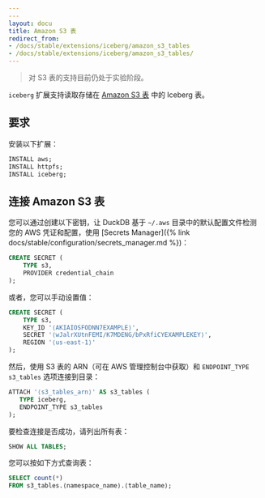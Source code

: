 ```yaml
---
---
layout: docu
title: Amazon S3 表
redirect_from:
- /docs/stable/extensions/iceberg/amazon_s3_tables
- /docs/stable/extensions/iceberg/amazon_s3_tables/
---
```


> 对 S3 表的支持目前仍处于实验阶段。

`iceberg` 扩展支持读取存储在 [Amazon S3 表](https://aws.amazon.com/s3/features/tables/) 中的 Iceberg 表。

## 要求

安装以下扩展：

```sql
INSTALL aws;
INSTALL httpfs;
INSTALL iceberg;
```

## 连接 Amazon S3 表

您可以通过创建以下密钥，让 DuckDB 基于 `~/.aws` 目录中的默认配置文件检测您的 AWS 凭证和配置，使用 [Secrets Manager]({% link docs/stable/configuration/secrets_manager.md %})：

```sql
CREATE SECRET (
    TYPE s3,
    PROVIDER credential_chain
);
```

或者，您可以手动设置值：

```sql
CREATE SECRET (
    TYPE s3,
    KEY_ID '⟨AKIAIOSFODNN7EXAMPLE⟩',
    SECRET '⟨wJalrXUtnFEMI/K7MDENG/bPxRfiCYEXAMPLEKEY⟩',
    REGION '⟨us-east-1⟩'
);
```

然后，使用 S3 表的 ARN（可在 AWS 管理控制台中获取）和 `ENDPOINT_TYPE s3_tables` 选项连接到目录：

```sql
ATTACH '⟨s3_tables_arn⟩' AS s3_tables (
   TYPE iceberg,
   ENDPOINT_TYPE s3_tables
);
```

要检查连接是否成功，请列出所有表：

```sql
SHOW ALL TABLES;
```

您可以按如下方式查询表：

```sql
SELECT count(*)
FROM s3_tables.⟨namespace_name⟩.⟨table_name⟩;
```